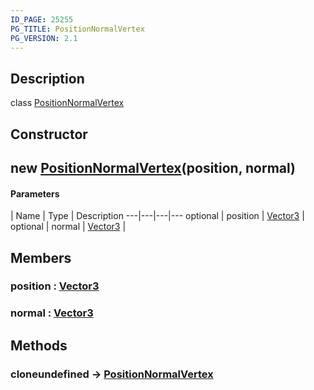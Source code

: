 ```yaml
---
ID_PAGE: 25255
PG_TITLE: PositionNormalVertex
PG_VERSION: 2.1
---
```

## Description

class [PositionNormalVertex](/classes/2.4/PositionNormalVertex)



## Constructor

## new [PositionNormalVertex](/classes/2.4/PositionNormalVertex)(position, normal)



#### Parameters
 | Name | Type | Description
---|---|---|---
optional | position | [Vector3](/classes/2.4/Vector3) |    
optional | normal | [Vector3](/classes/2.4/Vector3) |    
## Members

### position : [Vector3](/classes/2.4/Vector3)



### normal : [Vector3](/classes/2.4/Vector3)



## Methods

### cloneundefined &rarr; [PositionNormalVertex](/classes/2.4/PositionNormalVertex)


